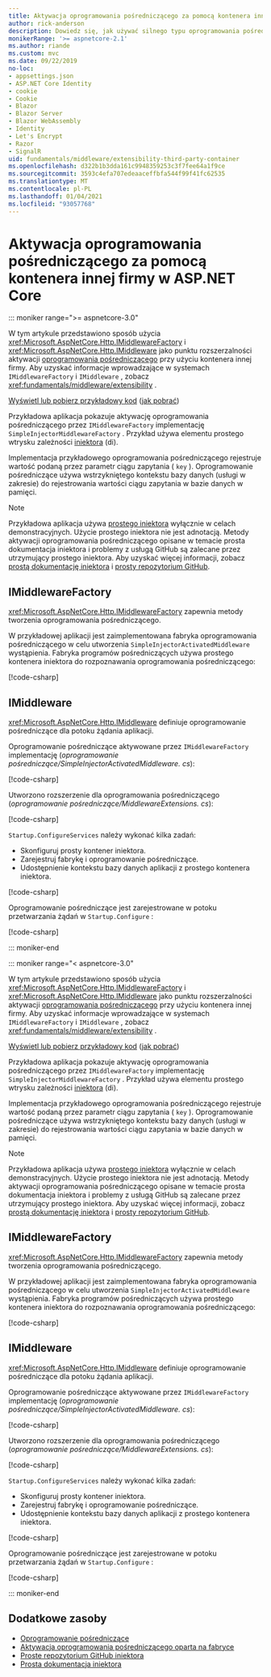 ```yaml
---
title: Aktywacja oprogramowania pośredniczącego za pomocą kontenera innej firmy w ASP.NET Core
author: rick-anderson
description: Dowiedz się, jak używać silnego typu oprogramowania pośredniczącego z aktywacją opartą na fabryce i kontenerem innej firmy w ASP.NET Core.
monikerRange: '>= aspnetcore-2.1'
ms.author: riande
ms.custom: mvc
ms.date: 09/22/2019
no-loc:
- appsettings.json
- ASP.NET Core Identity
- cookie
- Cookie
- Blazor
- Blazor Server
- Blazor WebAssembly
- Identity
- Let's Encrypt
- Razor
- SignalR
uid: fundamentals/middleware/extensibility-third-party-container
ms.openlocfilehash: d322b1b3dda161c9948359253c3f7fee64a1f9ce
ms.sourcegitcommit: 3593c4efa707edeaaceffbfa544f99f41fc62535
ms.translationtype: MT
ms.contentlocale: pl-PL
ms.lasthandoff: 01/04/2021
ms.locfileid: "93057768"
---
```

# <a name="middleware-activation-with-a-third-party-container-in-aspnet-core"></a>Aktywacja oprogramowania pośredniczącego za pomocą kontenera innej firmy w ASP.NET Core

::: moniker range=">= aspnetcore-3.0"

W tym artykule przedstawiono sposób użycia <xref:Microsoft.AspNetCore.Http.IMiddlewareFactory> i <xref:Microsoft.AspNetCore.Http.IMiddleware> jako punktu rozszerzalności aktywacji [oprogramowania pośredniczącego](xref:fundamentals/middleware/index) przy użyciu kontenera innej firmy. Aby uzyskać informacje wprowadzające w systemach `IMiddlewareFactory` i `IMiddleware` , zobacz <xref:fundamentals/middleware/extensibility> .

[Wyświetl lub pobierz przykładowy kod](https://github.com/dotnet/AspNetCore.Docs/tree/master/aspnetcore/fundamentals/middleware/extensibility-third-party-container/samples/) ([jak pobrać](xref:index#how-to-download-a-sample))

Przykładowa aplikacja pokazuje aktywację oprogramowania pośredniczącego przez `IMiddlewareFactory` implementację `SimpleInjectorMiddlewareFactory` . Przykład używa elementu prostego wtrysku zależności [iniektora](https://simpleinjector.org) (di).

Implementacja przykładowego oprogramowania pośredniczącego rejestruje wartość podaną przez parametr ciągu zapytania ( `key` ). Oprogramowanie pośredniczące używa wstrzykniętego kontekstu bazy danych (usługi w zakresie) do rejestrowania wartości ciągu zapytania w bazie danych w pamięci.

> [!NOTE]
> Przykładowa aplikacja używa [prostego iniektora](https://github.com/simpleinjector/SimpleInjector) wyłącznie w celach demonstracyjnych. Użycie prostego iniektora nie jest adnotacją. Metody aktywacji oprogramowania pośredniczącego opisane w temacie prosta dokumentacja iniektora i problemy z usługą GitHub są zalecane przez utrzymujący prostego iniektora. Aby uzyskać więcej informacji, zobacz [prostą dokumentację iniektora](https://simpleinjector.readthedocs.io/en/latest/index.html) i [prosty repozytorium GitHub](https://github.com/simpleinjector/SimpleInjector).

## <a name="imiddlewarefactory"></a>IMiddlewareFactory

<xref:Microsoft.AspNetCore.Http.IMiddlewareFactory> zapewnia metody tworzenia oprogramowania pośredniczącego.

W przykładowej aplikacji jest zaimplementowana fabryka oprogramowania pośredniczącego w celu utworzenia `SimpleInjectorActivatedMiddleware` wystąpienia. Fabryka programów pośredniczących używa prostego kontenera iniektora do rozpoznawania oprogramowania pośredniczącego:

[!code-csharp[](extensibility-third-party-container/samples/3.x/SampleApp/Middleware/SimpleInjectorMiddlewareFactory.cs?name=snippet1&highlight=5-8,12)]

## <a name="imiddleware"></a>IMiddleware

<xref:Microsoft.AspNetCore.Http.IMiddleware> definiuje oprogramowanie pośredniczące dla potoku żądania aplikacji.

Oprogramowanie pośredniczące aktywowane przez `IMiddlewareFactory` implementację (*oprogramowanie pośredniczące/SimpleInjectorActivatedMiddleware. cs*):

[!code-csharp[](extensibility-third-party-container/samples/3.x/SampleApp/Middleware/SimpleInjectorActivatedMiddleware.cs?name=snippet1)]

Utworzono rozszerzenie dla oprogramowania pośredniczącego (*oprogramowanie pośredniczące/MiddlewareExtensions. cs*):

[!code-csharp[](extensibility-third-party-container/samples/3.x/SampleApp/Middleware/MiddlewareExtensions.cs?name=snippet1)]

`Startup.ConfigureServices` należy wykonać kilka zadań:

* Skonfiguruj prosty kontener iniektora.
* Zarejestruj fabrykę i oprogramowanie pośredniczące.
* Udostępnienie kontekstu bazy danych aplikacji z prostego kontenera iniektora.

[!code-csharp[](extensibility-third-party-container/samples/3.x/SampleApp/Startup.cs?name=snippet1)]

Oprogramowanie pośredniczące jest zarejestrowane w potoku przetwarzania żądań w `Startup.Configure` :

[!code-csharp[](extensibility-third-party-container/samples/3.x/SampleApp/Startup.cs?name=snippet2&highlight=12)]

::: moniker-end

::: moniker range="< aspnetcore-3.0"

W tym artykule przedstawiono sposób użycia <xref:Microsoft.AspNetCore.Http.IMiddlewareFactory> i <xref:Microsoft.AspNetCore.Http.IMiddleware> jako punktu rozszerzalności aktywacji [oprogramowania pośredniczącego](xref:fundamentals/middleware/index) przy użyciu kontenera innej firmy. Aby uzyskać informacje wprowadzające w systemach `IMiddlewareFactory` i `IMiddleware` , zobacz <xref:fundamentals/middleware/extensibility> .

[Wyświetl lub pobierz przykładowy kod](https://github.com/dotnet/AspNetCore.Docs/tree/master/aspnetcore/fundamentals/middleware/extensibility-third-party-container/samples/) ([jak pobrać](xref:index#how-to-download-a-sample))

Przykładowa aplikacja pokazuje aktywację oprogramowania pośredniczącego przez `IMiddlewareFactory` implementację `SimpleInjectorMiddlewareFactory` . Przykład używa elementu prostego wtrysku zależności [iniektora](https://simpleinjector.org) (di).

Implementacja przykładowego oprogramowania pośredniczącego rejestruje wartość podaną przez parametr ciągu zapytania ( `key` ). Oprogramowanie pośredniczące używa wstrzykniętego kontekstu bazy danych (usługi w zakresie) do rejestrowania wartości ciągu zapytania w bazie danych w pamięci.

> [!NOTE]
> Przykładowa aplikacja używa [prostego iniektora](https://github.com/simpleinjector/SimpleInjector) wyłącznie w celach demonstracyjnych. Użycie prostego iniektora nie jest adnotacją. Metody aktywacji oprogramowania pośredniczącego opisane w temacie prosta dokumentacja iniektora i problemy z usługą GitHub są zalecane przez utrzymujący prostego iniektora. Aby uzyskać więcej informacji, zobacz [prostą dokumentację iniektora](https://simpleinjector.readthedocs.io/en/latest/index.html) i [prosty repozytorium GitHub](https://github.com/simpleinjector/SimpleInjector).

## <a name="imiddlewarefactory"></a>IMiddlewareFactory

<xref:Microsoft.AspNetCore.Http.IMiddlewareFactory> zapewnia metody tworzenia oprogramowania pośredniczącego.

W przykładowej aplikacji jest zaimplementowana fabryka oprogramowania pośredniczącego w celu utworzenia `SimpleInjectorActivatedMiddleware` wystąpienia. Fabryka programów pośredniczących używa prostego kontenera iniektora do rozpoznawania oprogramowania pośredniczącego:

[!code-csharp[](extensibility-third-party-container/samples/2.x/SampleApp/Middleware/SimpleInjectorMiddlewareFactory.cs?name=snippet1&highlight=5-8,12)]

## <a name="imiddleware"></a>IMiddleware

<xref:Microsoft.AspNetCore.Http.IMiddleware> definiuje oprogramowanie pośredniczące dla potoku żądania aplikacji.

Oprogramowanie pośredniczące aktywowane przez `IMiddlewareFactory` implementację (*oprogramowanie pośredniczące/SimpleInjectorActivatedMiddleware. cs*):

[!code-csharp[](extensibility-third-party-container/samples/2.x/SampleApp/Middleware/SimpleInjectorActivatedMiddleware.cs?name=snippet1)]

Utworzono rozszerzenie dla oprogramowania pośredniczącego (*oprogramowanie pośredniczące/MiddlewareExtensions. cs*):

[!code-csharp[](extensibility-third-party-container/samples/2.x/SampleApp/Middleware/MiddlewareExtensions.cs?name=snippet1)]

`Startup.ConfigureServices` należy wykonać kilka zadań:

* Skonfiguruj prosty kontener iniektora.
* Zarejestruj fabrykę i oprogramowanie pośredniczące.
* Udostępnienie kontekstu bazy danych aplikacji z prostego kontenera iniektora.

[!code-csharp[](extensibility-third-party-container/samples/2.x/SampleApp/Startup.cs?name=snippet1)]

Oprogramowanie pośredniczące jest zarejestrowane w potoku przetwarzania żądań w `Startup.Configure` :

[!code-csharp[](extensibility-third-party-container/samples/2.x/SampleApp/Startup.cs?name=snippet2&highlight=12)]

::: moniker-end

## <a name="additional-resources"></a>Dodatkowe zasoby

* [Oprogramowanie pośredniczące](xref:fundamentals/middleware/index)
* [Aktywacja oprogramowania pośredniczącego oparta na fabryce](xref:fundamentals/middleware/extensibility)
* [Proste repozytorium GitHub iniektora](https://github.com/simpleinjector/SimpleInjector)
* [Prosta dokumentacja iniektora](https://simpleinjector.readthedocs.io/en/latest/index.html)
